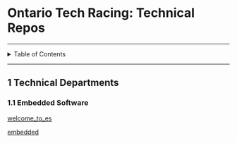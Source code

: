 # Ontario Tech Racing: Technical Repos

---

<details markdown="1">
  <summary>Table of Contents</summary>

- [1 Technical Departments](#1-technical-departments)
    - [1.1 Embedded Software](#11-embedded-software)

</details>

---

## 1 Technical Departments

### 1.1 Embedded Software

[welcome_to_es](welcome_to_es)

[embedded](embedded)

